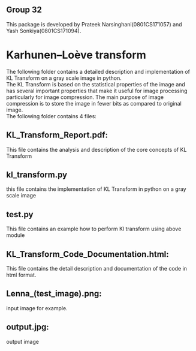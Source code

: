 ## Group 32
This package is developed by Prateek Narsinghani(0801CS171057) and Yash Sonkiya(0801CS171094).
# Karhunen–Loève transform 
The following folder contains a detailed description and implementation of KL Transform on a gray scale image in python.  
The KL Transform is based on the statistical properties of the image and has several important properties that make it useful for image processing particularly for image compression. The main purpose of image compression is to store the image in fewer bits as compared to original image.  
The following folder contains 4 files:
## KL_Transform_Report.pdf:
This file contains the analysis and description of the core concepts of KL Transform

## kl_transform.py
this file contains the implementation of KL Transform in python on a gray scale image
## test.py
This file contains an example how to perform Kl transform using above module 
## KL_Transform_Code_Documentation.html:
This file contains the detail description and documentation of the code in html format.
## Lenna_(test_image).png:
input image for example.
## output.jpg:
output image
